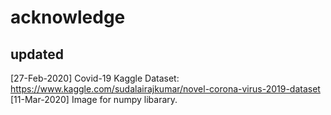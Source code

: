 # acknowledge
## updated
[27-Feb-2020] Covid-19 Kaggle Dataset: https://www.kaggle.com/sudalairajkumar/novel-corona-virus-2019-dataset <br>
[11-Mar-2020] Image for numpy libarary.
